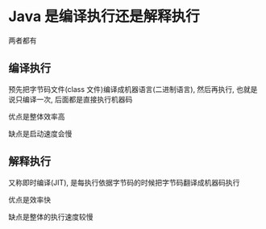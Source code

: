# Java 是编译执行还是解释执行

两者都有

## 编译执行

预先把字节码文件(class 文件)编译成机器语言(二进制语言), 然后再执行, 也就是说只编译一次, 后面都是直接执行机器码

优点是整体效率高

缺点是启动速度会慢

## 解释执行

又称即时编译(JIT), 是每执行依据字节码的时候把字节码翻译成机器码执行

优点是效率快

缺点是整体的执行速度较慢
